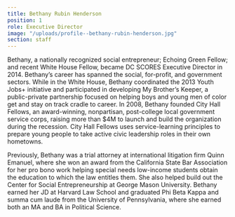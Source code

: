 ```yaml
---
title: Bethany Rubin Henderson
position: 1
role: Executive Director
image: "/uploads/profile--bethany-rubin-henderson.jpg"
section: staff
---
```


Bethany, a nationally recognized social entrepreneur; Echoing Green Fellow; and recent White House Fellow, became DC SCORES Executive Director in 2014. Bethany’s career has spanned the social, for-profit, and government sectors. While in the White House, Bethany coordinated the 2013 Youth Jobs+ initiative and participated in developing My Brother’s Keeper, a public-private partnership focused on helping boys and young men of color get and stay on track cradle to career. In 2008, Bethany founded City Hall Fellows, an award-winning, nonpartisan, post-college local government service corps, raising more than $4M to launch and build the organization during the recession. City Hall Fellows uses service-learning principles to prepare young people to take active civic leadership roles in their own hometowns.

Previously, Bethany was a trial attorney at international litigation firm Quinn Emanuel, where she won an award from the California State Bar Association for her pro bono work helping special needs low-income students obtain the education to which the law entitles them. She also helped build out the Center for Social Entrepreneurship at George Mason University. Bethany earned her JD at Harvard Law School and graduated Phi Beta Kappa and summa cum laude from the University of Pennsylvania, where she earned both an MA and BA in Political Science.